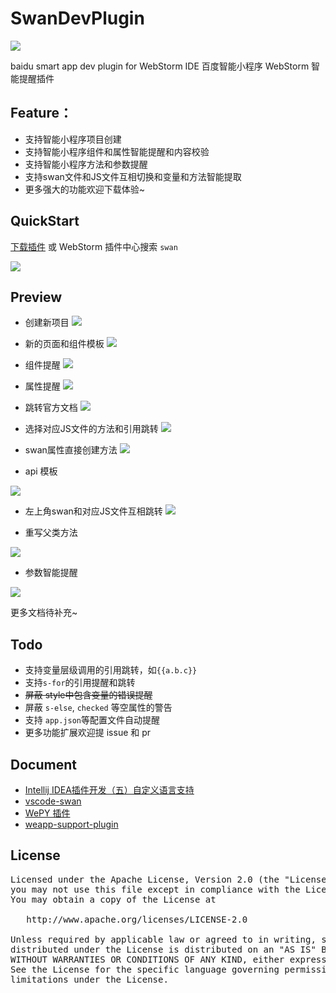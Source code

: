 # SwanDevPlugin

[![](https://img.shields.io/badge/JetbrainsPlugin-1.0.6-blue.svg)](https://plugins.jetbrains.com/plugin/12409-swan-support)

baidu smart app dev plugin for WebStorm IDE 百度智能小程序 WebStorm 智能提醒插件

## Feature：
* 支持智能小程序项目创建
* 支持智能小程序组件和属性智能提醒和内容校验
* 支持智能小程序方法和参数提醒
* 支持swan文件和JS文件互相切换和变量和方法智能提取
* 更多强大的功能欢迎下载体验~

## QuickStart
[下载插件](./downloads) 或 WebStorm 插件中心搜索 `swan`

![](./screenshots/plugin_center.png)

## Preview
* 创建新项目
<img src='./screenshots/create_project.png' style="max-width='600px'"/><br>

* 新的页面和组件模板
<img src='./screenshots/create_file.png' style="max-width='600px'"/><br>

* 组件提醒
<img src='./screenshots/component_remind.png' style="max-width='600px'"/><br>

* 属性提醒
<img src='./screenshots/attribute_remind.png' style="max-width='600px'"/><br>

* 跳转官方文档
<img src='./screenshots/component_link.png' style="max-width='600px'"/><br>

* 选择对应JS文件的方法和引用跳转
<img src='./screenshots/method_remind.gif' style="max-width='600px'"/><br>

* swan属性直接创建方法
<img src='./screenshots/swan_create_method.gif' style="max-width='600px'"/><br>

* api 模板

<img src='./screenshots/api_template.gif' style="max-width='600px'"/><br>

* 左上角swan和对应JS文件互相跳转
<img src='./screenshots/swan_js_link.gif' style="max-width='600px'"/><br>

* 重写父类方法 

<img src='./screenshots/extends_method.gif' style="max-width='600px'"/><br>

* 参数智能提醒 

<img src='./screenshots/parameter_intelligence.gif' style="max-width='600px'"/><br>


更多文档待补充~

## Todo
* 支持变量层级调用的引用跳转，如`{{a.b.c}}`
* 支持`s-for`的引用提醒和跳转
* ~~屏蔽 style中包含变量的错误提醒~~
* 屏蔽 `s-else`, `checked` 等空属性的警告
* 支持 `app.json`等配置文件自动提醒
* 更多功能扩展欢迎提 issue 和 pr

## Document
- [Intellij IDEA插件开发（五）自定义语言支持](http://ju.outofmemory.cn/entry/322656)
- [vscode-swan](https://github.com/efe-blue/vscode-swan)
- [WePY 插件](http://wepy.iniself.com/)
- [weapp-support-plugin](https://github.com/kerlw/weapp-support-plugin/)

## License
<pre>
Licensed under the Apache License, Version 2.0 (the "License");
you may not use this file except in compliance with the License.
You may obtain a copy of the License at

   http://www.apache.org/licenses/LICENSE-2.0

Unless required by applicable law or agreed to in writing, software
distributed under the License is distributed on an "AS IS" BASIS,
WITHOUT WARRANTIES OR CONDITIONS OF ANY KIND, either express or implied.
See the License for the specific language governing permissions and
limitations under the License.
</pre>